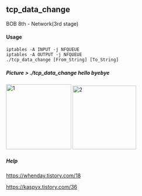 ## tcp_data_change
BOB 8th - Network(3rd stage)



#### Usage

```shell
iptables -A INPUT -j NFQUEUE
iptables -A OUTPUT -j NFQUEUE
./tcp_data_change [From_String] [To_String]
```



##### Picture > ./tcp_data_change hello byebye

<img width="178" alt="1" src="https://user-images.githubusercontent.com/50411472/72729462-90660f00-3bd2-11ea-8024-fc32f7bb3119.PNG">

<img width="174" alt="2" src="https://user-images.githubusercontent.com/50411472/72729463-90fea580-3bd2-11ea-81a2-6edb0a7301d5.PNG">


##### Help
https://whenday.tistory.com/18

https://kaspyx.tistory.com/36
